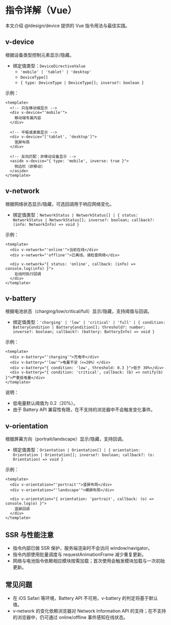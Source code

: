 # 指令详解（Vue）

本文介绍 @ldesign/device 提供的 Vue 指令用法与最佳实践。

## v-device

根据设备类型控制元素显示/隐藏。

- 绑定值类型：`DeviceDirectiveValue`
  - `'mobile' | 'tablet' | 'desktop'`
  - `DeviceType[]`
  - `{ type: DeviceType | DeviceType[]; inverse?: boolean }`

示例：
```vue
<template>
  <!-- 只在移动端显示 -->
  <div v-device="'mobile'">
    移动端专属内容
  </div>

  <!-- 平板或桌面显示 -->
  <div v-device="['tablet', 'desktop']">
    宽屏布局
  </div>

  <!-- 反向匹配：非移动设备显示 -->
  <aside v-device="{ type: 'mobile', inverse: true }">
    侧边栏（非移动）
  </aside>
</template>
```

## v-network

根据网络状态显示/隐藏，可选回调用于响应网络变化。

- 绑定值类型：`NetworkStatus | NetworkStatus[] | { status: NetworkStatus | NetworkStatus[]; inverse?: boolean; callback?: (info: NetworkInfo) => void }`

示例：
```vue
<template>
  <div v-network="'online'">当前在线</div>
  <div v-network="'offline'">已离线，请检查网络</div>

  <div v-network="{ status: 'online', callback: (info) => console.log(info) }">
    在线时执行回调
  </div>
</template>
```

## v-battery

根据电池状态（charging/low/critical/full）显示/隐藏，支持阈值与回调。

- 绑定值类型：`'charging' | 'low' | 'critical' | 'full' | { condition: BatteryCondition | BatteryCondition[]; threshold?: number; inverse?: boolean; callback?: (battery: BatteryInfo) => void }`

示例：
```vue
<template>
  <div v-battery="'charging'">充电中</div>
  <div v-battery="'low'">电量不足（<=20%）</div>
  <div v-battery="{ condition: 'low', threshold: 0.3 }">低于 30%</div>
  <div v-battery="{ condition: 'critical', callback: (b) => notify(b) }">严重低电量</div>
</template>
```

说明：
- 低电量默认阈值为 0.2（20%）。
- 由于 Battery API 兼容性有限，在不支持的浏览器中不会触发变化事件。

## v-orientation

根据屏幕方向（portrait/landscape）显示/隐藏，支持回调。

- 绑定值类型：`Orientation | Orientation[] | { orientation: Orientation | Orientation[]; inverse?: boolean; callback?: (o: Orientation) => void }`

示例：
```vue
<template>
  <div v-orientation="'portrait'">竖屏布局</div>
  <div v-orientation="'landscape'">横屏布局</div>

  <div v-orientation="{ orientation: 'portrait', callback: (o) => console.log(o) }">
    竖屏回调
  </div>
</template>
```

## SSR 与性能注意

- 指令内部已做 SSR 保护，服务端渲染时不会访问 window/navigator。
- 指令内部使用批量调度与 requestAnimationFrame 减少重复更新。
- 网络与电池指令依赖相应模块按需加载；首次使用会触发模块加载与一次初始更新。

## 常见问题

- 在 iOS Safari 等环境，Battery API 不可用，v-battery 的判定将基于默认值。
- v-network 的变化依赖浏览器对 Network Information API 的支持；在不支持的浏览器中，仍可通过 online/offline 事件感知在线状态。

